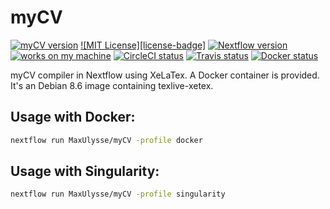 # myCV

[![myCV version][version-badge]][version-link] [![MIT License][license-badge]][license-link] [![Nextflow version][nextflow-badge]][nextflow-link] [![works on my machine][works-badge]][works-link] [![CircleCI status][circleci-badge]][circleci-link] [![Travis status][travis-badge]][travis-link] [![Docker status][docker-badge]][docker-link]

myCV compiler in Nextflow using XeLaTex.
A Docker container is provided.
It's an Debian 8.6 image containing texlive-xetex.

## Usage with Docker:
```bash
nextflow run MaxUlysse/myCV -profile docker
```

## Usage with Singularity:
```bash
nextflow run MaxUlysse/myCV -profile singularity
```

[circleci-badge]: https://circleci.com/gh/MaxUlysse/myCV.svg?style=shield
[circleci-link]: https://circleci.com/gh/MaxUlysse/myCV
[docker-badge]: https://img.shields.io/docker/automated/maxulysse/mycv.svg
[docker-link]: https://hub.docker.com/r/maxulysse/mycv
[licence-badge]: https://img.shields.io/github/license/MaxUlysse/myCV.svg
[license-link]: https://github.com/MaxUlysse/myCV/blob/master/LICENSE
[nextflow-badge]: https://img.shields.io/badge/nextflow-%E2%89%A50.25.0-brightgreen.svg
[nextflow-link]: https://www.nextflow.io/
[travis-badge]: https://img.shields.io/travis/MaxUlysse/myCV.svg
[travis-link]: https://travis-ci.org/MaxUlysse/myCV
[version-badge]: https://img.shields.io/badge/myCV-0.17.0920-green.svg
[version-link]: https://github.com/MaxUlysse/myCV
[works-badge]: https://img.shields.io/badge/works-on_my_machine-blue.svg
[works-link]: https://github.com/nikku/works-on-my-machine
